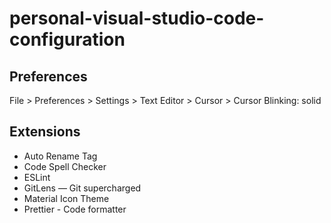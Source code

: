 # personal-visual-studio-code-configuration

## Preferences

File > Preferences > Settings > Text Editor > Cursor > Cursor Blinking: solid

## Extensions

- Auto Rename Tag
- Code Spell Checker
- ESLint
- GitLens — Git supercharged
- Material Icon Theme
- Prettier - Code formatter
